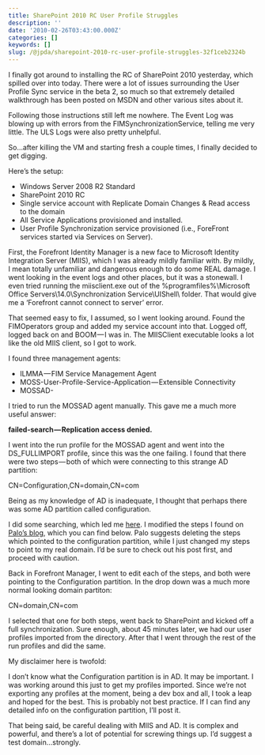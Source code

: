```yaml
---
title: SharePoint 2010 RC User Profile Struggles
description: ''
date: '2010-02-26T03:43:00.000Z'
categories: []
keywords: []
slug: /@jpda/sharepoint-2010-rc-user-profile-struggles-32f1ceb2324b
---
```


I finally got around to installing the RC of SharePoint 2010 yesterday, which spilled over into today. There were a lot of issues surrounding the User Profile Sync service in the beta 2, so much so that extremely detailed walkthrough has been posted on MSDN and other various sites about it.

Following those instructions still left me nowhere. The Event Log was blowing up with errors from the FIMSynchronizationService, telling me very little. The ULS Logs were also pretty unhelpful.

So…after killing the VM and starting fresh a couple times, I finally decided to get digging.

Here’s the setup:

*   Windows Server 2008 R2 Standard
*   SharePoint 2010 RC
*   Single service account with Replicate Domain Changes & Read access to the domain
*   All Service Applications provisioned and installed.
*   User Profile Synchronization service provisioned (i.e., ForeFront services started via Services on Server).

First, the Forefront Identity Manager is a new face to Microsoft Identity Integration Server (MIIS), which I was already mildly familiar with. By mildly, I mean totally unfamiliar and dangerous enough to do some REAL damage. I went looking in the event logs and other places, but it was a stonewall. I even tried running the miisclient.exe out of the %programfiles%\\Microsoft Office Servers\\14.0\\Synchronization Service\\UIShell\\ folder. That would give me a ‘Forefront cannot connect to server’ error.

That seemed easy to fix, I assumed, so I went looking around. Found the FIMOperators group and added my service account into that. Logged off, logged back on and BOOM — I was in. The MIISClient executable looks a lot like the old MIIS client, so I got to work.

I found three management agents:

*   ILMMA — FIM Service Management Agent
*   MOSS-User-Profile-Service-Application — Extensible Connectivity
*   MOSSAD-<name of your AD connection>

I tried to run the MOSSAD agent manually. This gave me a much more useful answer:

**failed-search — Replication access denied.**

I went into the run profile for the MOSSAD agent and went into the DS\_FULLIMPORT profile, since this was the one failing. I found that there were two steps — both of which were connecting to this strange AD partition:

CN=Configuration,CN=domain,CN=com

Being as my knowledge of AD is inadequate, I thought that perhaps there was some AD partition called configuration.

I did some searching, which led me [here](http://blog.jussipalo.com/2010/02/sp2010-fimsynchronizationservice-errors.html). I modified the steps I found on [Palo’s blog](http://blog.jussipalo.com), which you can find below. Palo suggests deleting the steps which pointed to the configuration partition, while I just changed my steps to point to my real domain. I’d be sure to check out his post first, and proceed with caution.

Back in Forefront Manager, I went to edit each of the steps, and both were pointing to the Configuration partition. In the drop down was a much more normal looking domain partiton:

CN=domain,CN=com

I selected that one for both steps, went back to SharePoint and kicked off a full synchronization. Sure enough, about 45 minutes later, we had our user profiles imported from the directory. After that I went through the rest of the run profiles and did the same.

My disclaimer here is twofold:

I don’t know what the Configuration partition is in AD. It may be important. I was working around this just to get my profiles imported. Since we’re not exporting any profiles at the moment, being a dev box and all, I took a leap and hoped for the best. This is probably not best practice. If I can find any detailed info on the configuration partition, I’ll post it.

That being said, be careful dealing with MIIS and AD. It is complex and powerful, and there’s a lot of potential for screwing things up. I’d suggest a test domain…strongly.